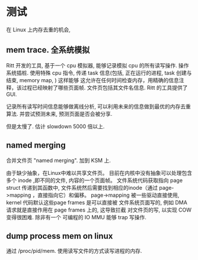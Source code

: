 # 测试

在 Linux 上内存去重的机会,

## mem trace. 全系统模拟

Ritt 开发的工具, 基于一个 cpu 模拟器, 能够记录模拟 cpu 的所有读写操作.
操作系统插桩. 使用特殊 cpu 指令,
传递 task 信息(包括, 正在运行的进程, task 创建与结束, memory
map, ) 这样能够
这允许在任何时间检查内存，用精确的信息注释，该过程已经映射了哪些页面帧.
文件页包括其文件名信息.  Ritt 的工具提供了 GUI.

记录所有读写时间信息能够做离线分析, 可以利用未来的信息做到最优的内存去重算法.
并尝试预测未来, 预测页面是否会被分享.

但是太慢了. 估计 slowdown 5000 倍以上.

## named merging

合并文件页 "named merging". 加到 KSM 上.

由于缺少抽象，在Linux中难以共享文件页。 目前在内核中没有抽象可以处理包含多个
inode ,即不同的文件, 内容的一个页面帧。  文件系统代码获取指向 page struct
 传递到其函数中, 文件系统然后需要找到相应的inode（通过 page->mapping
 ，直接指向它）和偏移。
 page->mapping 被一些驱动直接使用,  kernel 代码默认这些page frames
 是可以直接被 文件系统页面写的, 例如 DMA 请求就是直接作用在 page frames 上的,
这导致拦截 对文件页的写, 以实现 COW 变得很困难. 除非有一个 可编程的 IO MMU
能够 trap 写操作.

## dump process mem on linux

通过 /proc/pid/mem. 使用读写文件的方式读写进程的内存.

